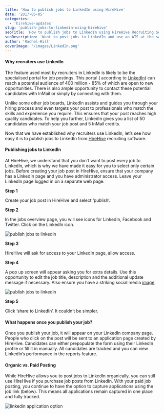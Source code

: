 ```yaml
---
title: 'How to publish jobs to LinkedIn using HireHive'
date: '2017-05-05'
categories:
  - 'hirehive-updates'
slug: 'publish-jobs-to-linkedin-using-hirehive'
seoTitle: 'How to publish jobs to LinkedIn using HireHive Recruiting Software'
seoDescription: 'Want to post jobs to LinkedIn and use an ATS at the same time? Read this article to find out how you publish jobs to LinkedIn using HireHive software.'
author: 'Rachel-Hill'
coverImage: '/images/LinkedIn.png'
---
```


#### **Why recruiters use LinkedIn**

The feature used most by recruiters in LinkedIn is likely to be the specialised portal for job postings. This portal ( according to [LinkedIn](https://www.linkedin.com/hp/?trk=nav_logo)) can reach a potential audience of 400 million - 85% of which are open to new opportunities. There is also ample opportunity to contact these potential candidates with InMail or simply by connecting with them.

Unlike some other job boards, LinkedIn assists and guides you through your hiring process and even targets your post to professionals who match the skills and experience you require. This ensures that your post reaches high quality candidates. To help you further, LinkedIn gives you a list of 50 candidates who match your job post and 5 InMail credits.

Now that we have established why recruiters use LinkedIn, let’s see how easy it is to publish jobs to LinkedIn from [HireHive](http://hirehive.io) recruiting software.

#### **Publishing jobs to LinkedIn**

At HireHive, we understand that you don’t want to post every job to LinkedIn, which is why we have made it easy for you to select only certain jobs. Before creating your job post in HireHive, ensure that your company has a LinkedIn page and you have administrator access. Leave your LinkedIn page logged in on a separate web page.

**Step 1**

Create your job post in HireHive and select ‘publish’.

**Step 2**

In the jobs overview page, you will see icons for LinkedIn, Facebook and Twitter. Click on the LinkedIn icon.

![publish jobs to linkedin](/images/linkedin-sharing.png)

**Step 3**

HireHive will ask for access to your LinkedIn page, allow access.

**Step 4**

A pop up screen will appear asking you for extra details. Use this opportunity to edit the job title, description and the additional update message if necessary. Also ensure you have a striking social media [image](http://hirehive.io/blog/images-social-recruiting-strategy/).

![publish jobs to linkedin](/images/linkedin-window.png)

**Step 5**

Click ‘share to LinkedIn’. It couldn’t be simpler.

#### **What happens once you publish your job?**

Once you publish your job, it will appear on your LinkedIn company page. People who click on the post will be sent to an application page created by HireHive. Candidates can either prepopulate the form using their LinkedIn profile or fill it in manually. All candidates are tracked and you can view LinkedIn’s performance in the reports feature.

#### **Organic vs. Paid Posting**

While HireHive allows you to post jobs to LinkedIn organically, you can still use HireHive if you purchase job posts from LinkedIn. With your paid job posting, you continue to have the option to capture applications using the job link (below). This means all applications remain captured in one place and fully tracked.

![linkedin application option](/images/linkedin-application-option.jpg)
